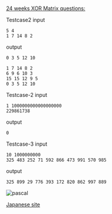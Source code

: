 
#

[24 weeks XOR Matrix questions: ](https://www.hackerrank.com/contests/w24/challenges/xor-matrix)

Testcase2 input
```
5 4
1 7 14 8 2

```
output
```
0 3 5 12 10
```

```
1 7 14 8 2
6 9 6 10 3 
15 15 12 9 5 
0 3 5 12 10 
```


Testcase-2 input
```
1 1000000000000000000
229861738
```
output
```
0
```


Testcase-3 input
```
10 1000000000
325 483 252 71 592 866 473 991 570 985
```
output
```
325 899 29 776 393 172 820 862 997 889
```


![pascal](https://cloud.githubusercontent.com/assets/5623445/21073926/34899262-beba-11e6-965d-bc60a2a93594.jpg)

[Japanese site](http://pekempey.hatenablog.com/entry/2016/10/17/163944)
